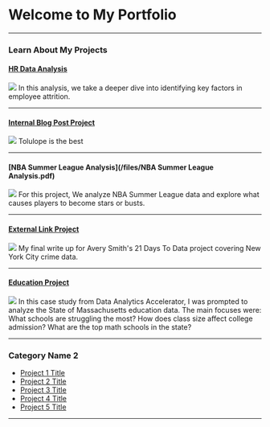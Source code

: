 # Welcome to My Portfolio

---

### Learn About My Projects

#### [HR Data Analysis](/bank)
<img src="images/dummy_thumbnail.jpg?raw=true"/>
In this analysis, we take a deeper dive into identifying key factors in employee attrition. 

---

#### [Internal Blog Post Project](/bank3)
<img src="images/dummy_thumbnail.jpg?raw=true"/>
Tolulope is the best

---
#### [NBA Summer League Analysis](/files/NBA Summer League Analysis.pdf)
<img src="images/21 Days To Data Challenge.png?raw=true"/>
For this project, We analyze NBA Summer League data and explore what causes players to become stars or busts.

---
#### [External Link Project](https://www.linkedin.com/pulse/what-i-learned-21-days-data-avery-smith)
[<img src="images/21 Days To Data Challenge What I've Learned Cover.png?raw=true"/>](https://www.linkedin.com/pulse/what-i-learned-21-days-data-avery-smith)
My final write up for Avery Smith's 21 Days To Data project covering New York City crime data. 


---
#### [Education Project](https://www.linkedin.com/pulse/massachusetts-education-analysis-samantha-paul/)
[<img src="images/21 Days To Data Challenge What I've Learned Cover.png?raw=true"/>](https://www.linkedin.com/pulse/what-i-learned-21-days-data-avery-smith)
In this case study from Data Analytics Accelerator, I was prompted to analyze the State of Massachusetts education data. The main focuses were:
What schools are struggling the most?
How does class size affect college admission?
What are the top math schools in the state? 

---

### Category Name 2

- [Project 1 Title](http://example.com/)
- [Project 2 Title](http://example.com/)
- [Project 3 Title](http://example.com/)
- [Project 4 Title](http://example.com/)
- [Project 5 Title](http://example.com/)

---




